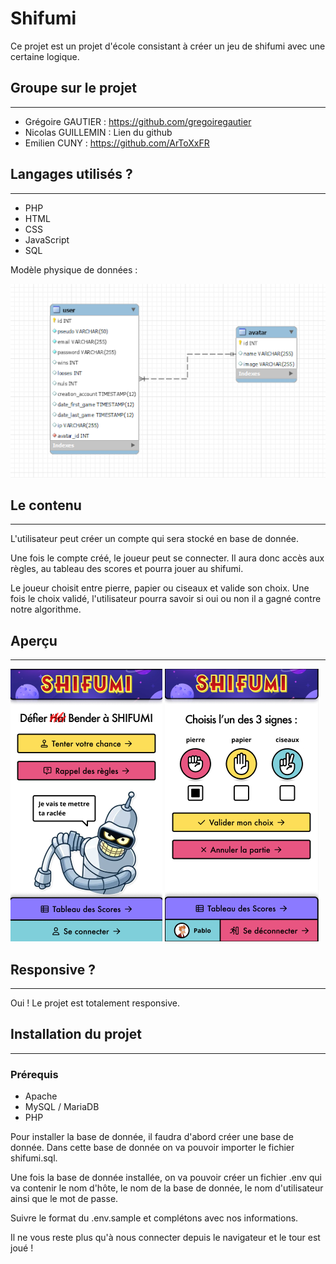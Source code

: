 # __Shifumi__

Ce projet est un projet d'école consistant à créer un jeu de shifumi avec une certaine logique.

## Groupe sur le projet
----------------------------

- Grégoire GAUTIER : https://github.com/gregoiregautier
- Nicolas GUILLEMIN : Lien du github
- Emilien CUNY : https://github.com/ArToXxFR

## Langages utilisés ? 
----------------------------


  - PHP
  - HTML 
  - CSS
  - JavaScript
  - SQL
  
  Modèle physique de données : 

  ![Modèle physique de donnée](medias/autres/MPD.png)

## Le contenu
----------------------------


L'utilisateur peut créer un compte qui sera stocké en base de donnée.

Une fois le compte créé, le joueur peut se connecter. Il aura donc accès aux règles, au tableau des scores et pourra jouer au shifumi.

Le joueur choisit entre pierre, papier ou ciseaux et valide son choix. Une fois le choix validé, 
l'utilisateur pourra savoir si oui ou non il a gagné contre notre algorithme.

## Aperçu
----------------------------


![index du projet](medias/autres/index.png)
![jeu du projet](medias/autres/jeu.png)

## Responsive ?
----------------------------


Oui ! Le projet est totalement responsive.

## Installation du projet
----------------------------


### Prérequis

 - Apache
 - MySQL / MariaDB
 - PHP


Pour installer la base de donnée, il faudra d'abord créer une base de donnée.
Dans cette base de donnée on va pouvoir importer le fichier shifumi.sql.

Une fois la base de donnée installée, on va pouvoir créer un fichier .env qui va contenir le nom d'hôte, le nom de la base de donnée, le nom d'utilisateur ainsi que le mot de passe.

Suivre le format du .env.sample et complétons avec nos informations.

Il ne vous reste plus qu'à nous connecter depuis le navigateur et le tour est joué !






